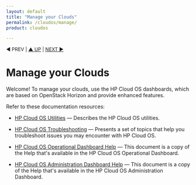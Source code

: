 ```yaml
---
layout: default
title: "Manage your Clouds"
permalink: /cloudos/manage/
product: cloudos

---
```



<p style="font-size: small;"> &#9664; PREV</a> | <a href="/cloudos/">&#9650; UP</a> | <a href="/cloudos/manage/utilities/">NEXT &#9654;</a> </p>

# Manage your Clouds

Welcome! To manage your clouds, use the HP Cloud OS dashboards, which are based on OpenStack Horizon and provide enhanced features.

Refer to these documentation resources:

* [HP Cloud OS Utilities](/cloudos/manage/utilities/) &mdash; Describes the HP Cloud OS utilities.

* [HP Cloud OS Troubleshooting](/cloudos/manage/troubleshooting/) &mdash; Presents a set of topics that help you troubleshoot issues you may encounter with HP Cloud OS.

* <a href="http://docs.hpcloud.com/cloudos/operational-dashboard/index.htm" target="opdash">HP Cloud OS Operational Dashboard Help</a> &mdash; This document is a copy of the Help that's available in the HP Cloud OS Operational Dashboard.  

* <a href="http://docs.hpcloud.com/cloudos/administration-dashboard/index.htm" target="admindash">HP Cloud OS Administration Dashboard Help</a> &mdash; This document is a copy of the Help that's available in the HP Cloud OS Administration Dashboard. 
 
